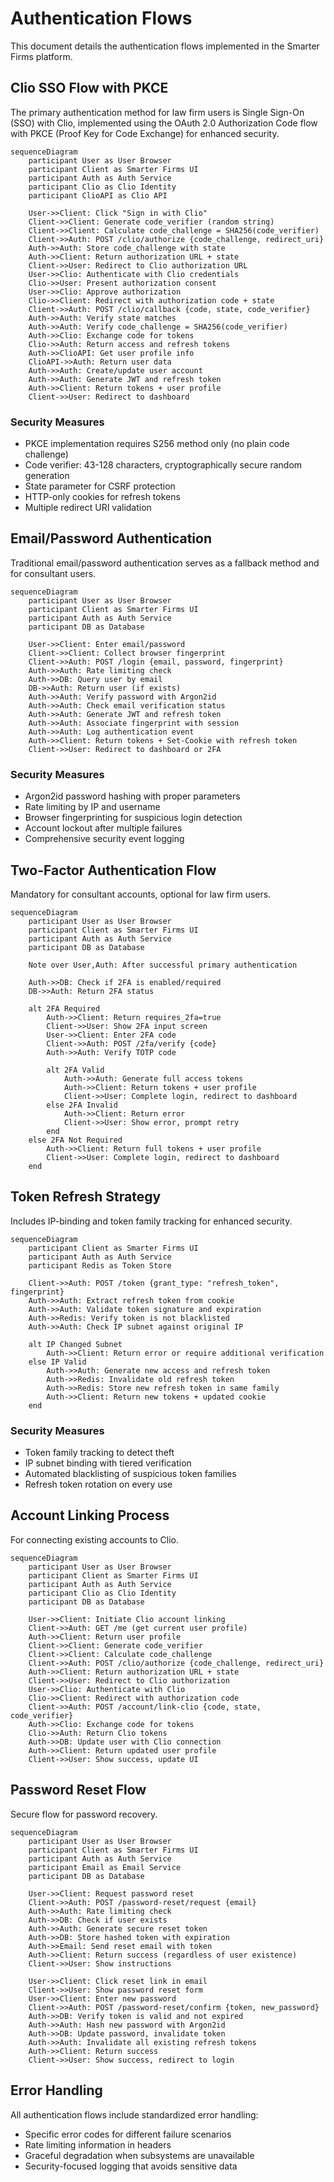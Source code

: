 # Authentication Flows

This document details the authentication flows implemented in the Smarter Firms platform.

## Clio SSO Flow with PKCE

The primary authentication method for law firm users is Single Sign-On (SSO) with Clio, implemented using the OAuth 2.0 Authorization Code flow with PKCE (Proof Key for Code Exchange) for enhanced security.

```mermaid
sequenceDiagram
    participant User as User Browser
    participant Client as Smarter Firms UI
    participant Auth as Auth Service
    participant Clio as Clio Identity
    participant ClioAPI as Clio API

    User->>Client: Click "Sign in with Clio"
    Client->>Client: Generate code_verifier (random string)
    Client->>Client: Calculate code_challenge = SHA256(code_verifier)
    Client->>Auth: POST /clio/authorize {code_challenge, redirect_uri}
    Auth->>Auth: Store code_challenge with state
    Auth->>Client: Return authorization URL + state
    Client->>User: Redirect to Clio authorization URL
    User->>Clio: Authenticate with Clio credentials
    Clio->>User: Present authorization consent
    User->>Clio: Approve authorization
    Clio->>Client: Redirect with authorization code + state
    Client->>Auth: POST /clio/callback {code, state, code_verifier}
    Auth->>Auth: Verify state matches
    Auth->>Auth: Verify code_challenge = SHA256(code_verifier)
    Auth->>Clio: Exchange code for tokens
    Clio->>Auth: Return access and refresh tokens
    Auth->>ClioAPI: Get user profile info
    ClioAPI->>Auth: Return user data
    Auth->>Auth: Create/update user account
    Auth->>Auth: Generate JWT and refresh token
    Auth->>Client: Return tokens + user profile
    Client->>User: Redirect to dashboard
```

### Security Measures

- PKCE implementation requires S256 method only (no plain code challenge)
- Code verifier: 43-128 characters, cryptographically secure random generation
- State parameter for CSRF protection
- HTTP-only cookies for refresh tokens
- Multiple redirect URI validation

## Email/Password Authentication

Traditional email/password authentication serves as a fallback method and for consultant users.

```mermaid
sequenceDiagram
    participant User as User Browser
    participant Client as Smarter Firms UI
    participant Auth as Auth Service
    participant DB as Database

    User->>Client: Enter email/password
    Client->>Client: Collect browser fingerprint
    Client->>Auth: POST /login {email, password, fingerprint}
    Auth->>Auth: Rate limiting check
    Auth->>DB: Query user by email
    DB->>Auth: Return user (if exists)
    Auth->>Auth: Verify password with Argon2id
    Auth->>Auth: Check email verification status
    Auth->>Auth: Generate JWT and refresh token
    Auth->>Auth: Associate fingerprint with session
    Auth->>Auth: Log authentication event
    Auth->>Client: Return tokens + Set-Cookie with refresh token
    Client->>User: Redirect to dashboard or 2FA
```

### Security Measures

- Argon2id password hashing with proper parameters
- Rate limiting by IP and username
- Browser fingerprinting for suspicious login detection
- Account lockout after multiple failures
- Comprehensive security event logging

## Two-Factor Authentication Flow

Mandatory for consultant accounts, optional for law firm users.

```mermaid
sequenceDiagram
    participant User as User Browser
    participant Client as Smarter Firms UI
    participant Auth as Auth Service
    participant DB as Database

    Note over User,Auth: After successful primary authentication

    Auth->>DB: Check if 2FA is enabled/required
    DB->>Auth: Return 2FA status
    
    alt 2FA Required
        Auth->>Client: Return requires_2fa=true
        Client->>User: Show 2FA input screen
        User->>Client: Enter 2FA code
        Client->>Auth: POST /2fa/verify {code}
        Auth->>Auth: Verify TOTP code
        
        alt 2FA Valid
            Auth->>Auth: Generate full access tokens
            Auth->>Client: Return tokens + user profile
            Client->>User: Complete login, redirect to dashboard
        else 2FA Invalid
            Auth->>Client: Return error
            Client->>User: Show error, prompt retry
        end
    else 2FA Not Required
        Auth->>Client: Return full tokens + user profile
        Client->>User: Complete login, redirect to dashboard
    end
```

## Token Refresh Strategy

Includes IP-binding and token family tracking for enhanced security.

```mermaid
sequenceDiagram
    participant Client as Smarter Firms UI
    participant Auth as Auth Service
    participant Redis as Token Store
    
    Client->>Auth: POST /token {grant_type: "refresh_token", fingerprint}
    Auth->>Auth: Extract refresh token from cookie
    Auth->>Auth: Validate token signature and expiration
    Auth->>Redis: Verify token is not blacklisted
    Auth->>Auth: Check IP subnet against original IP
    
    alt IP Changed Subnet
        Auth->>Client: Return error or require additional verification
    else IP Valid
        Auth->>Auth: Generate new access and refresh token
        Auth->>Redis: Invalidate old refresh token
        Auth->>Redis: Store new refresh token in same family
        Auth->>Client: Return new tokens + updated cookie
    end
```

### Security Measures

- Token family tracking to detect theft
- IP subnet binding with tiered verification
- Automated blacklisting of suspicious token families
- Refresh token rotation on every use

## Account Linking Process

For connecting existing accounts to Clio.

```mermaid
sequenceDiagram
    participant User as User Browser
    participant Client as Smarter Firms UI
    participant Auth as Auth Service
    participant Clio as Clio Identity
    participant DB as Database

    User->>Client: Initiate Clio account linking
    Client->>Auth: GET /me (get current user profile)
    Auth->>Client: Return user profile
    Client->>Client: Generate code_verifier
    Client->>Client: Calculate code_challenge
    Client->>Auth: POST /clio/authorize {code_challenge, redirect_uri}
    Auth->>Client: Return authorization URL + state
    Client->>User: Redirect to Clio authorization
    User->>Clio: Authenticate with Clio
    Clio->>Client: Redirect with authorization code
    Client->>Auth: POST /account/link-clio {code, state, code_verifier}
    Auth->>Clio: Exchange code for tokens
    Clio->>Auth: Return Clio tokens
    Auth->>DB: Update user with Clio connection
    Auth->>Client: Return updated user profile
    Client->>User: Show success, update UI
```

## Password Reset Flow

Secure flow for password recovery.

```mermaid
sequenceDiagram
    participant User as User Browser
    participant Client as Smarter Firms UI
    participant Auth as Auth Service
    participant Email as Email Service
    participant DB as Database

    User->>Client: Request password reset
    Client->>Auth: POST /password-reset/request {email}
    Auth->>Auth: Rate limiting check
    Auth->>DB: Check if user exists
    Auth->>Auth: Generate secure reset token
    Auth->>DB: Store hashed token with expiration
    Auth->>Email: Send reset email with token
    Auth->>Client: Return success (regardless of user existence)
    Client->>User: Show instructions
    
    User->>Client: Click reset link in email
    Client->>User: Show password reset form
    User->>Client: Enter new password
    Client->>Auth: POST /password-reset/confirm {token, new_password}
    Auth->>DB: Verify token is valid and not expired
    Auth->>Auth: Hash new password with Argon2id
    Auth->>DB: Update password, invalidate token
    Auth->>Auth: Invalidate all existing refresh tokens
    Auth->>Client: Return success
    Client->>User: Show success, redirect to login
```

## Error Handling

All authentication flows include standardized error handling:

- Specific error codes for different failure scenarios
- Rate limiting information in headers
- Graceful degradation when subsystems are unavailable
- Security-focused logging that avoids sensitive data 